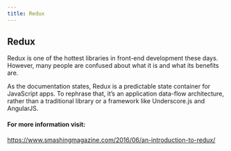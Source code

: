```yaml
---
title: Redux
---
```

## Redux

Redux is one of the hottest libraries in front-end development these days. However, many people are confused about what it is and what its benefits are.

As the documentation states, Redux is a predictable state container for JavaScript apps. To rephrase that, it’s an application data-flow architecture, rather than a traditional library or a framework like Underscore.js and AngularJS.

#### For more information visit:
https://www.smashingmagazine.com/2016/06/an-introduction-to-redux/
